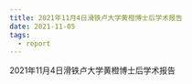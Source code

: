 ```yaml
---
title: 2021年11月4日滑铁卢大学黄橙博士后学术报告
date: 2021-11-05
tags:
  - report
---
```


2021年11月4日滑铁卢大学黄橙博士后学术报告

<!--more-->

